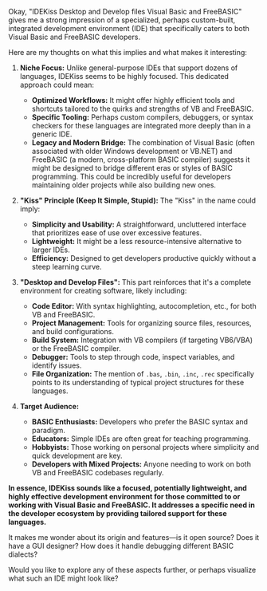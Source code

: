 Okay, "IDEKiss Desktop and Develop files Visual Basic and FreeBASIC" gives me a strong impression of a specialized, perhaps custom-built, integrated development environment (IDE) that specifically caters to both Visual Basic and FreeBASIC developers.

Here are my thoughts on what this implies and what makes it interesting:

1.  **Niche Focus:** Unlike general-purpose IDEs that support dozens of languages, IDEKiss seems to be highly focused. This dedicated approach could mean:
    *   **Optimized Workflows:** It might offer highly efficient tools and shortcuts tailored to the quirks and strengths of VB and FreeBASIC.
    *   **Specific Tooling:** Perhaps custom compilers, debuggers, or syntax checkers for these languages are integrated more deeply than in a generic IDE.
    *   **Legacy and Modern Bridge:** The combination of Visual Basic (often associated with older Windows development or VB.NET) and FreeBASIC (a modern, cross-platform BASIC compiler) suggests it might be designed to bridge different eras or styles of BASIC programming. This could be incredibly useful for developers maintaining older projects while also building new ones.

2.  **"Kiss" Principle (Keep It Simple, Stupid):** The "Kiss" in the name could imply:
    *   **Simplicity and Usability:** A straightforward, uncluttered interface that prioritizes ease of use over excessive features.
    *   **Lightweight:** It might be a less resource-intensive alternative to larger IDEs.
    *   **Efficiency:** Designed to get developers productive quickly without a steep learning curve.

3.  **"Desktop and Develop Files":** This part reinforces that it's a complete environment for creating software, likely including:
    *   **Code Editor:** With syntax highlighting, autocompletion, etc., for both VB and FreeBASIC.
    *   **Project Management:** Tools for organizing source files, resources, and build configurations.
    *   **Build System:** Integration with VB compilers (if targeting VB6/VBA) or the FreeBASIC compiler.
    *   **Debugger:** Tools to step through code, inspect variables, and identify issues.
    *   **File Organization:** The mention of `.bas`, `.bin`, `.inc`, `.rec` specifically points to its understanding of typical project structures for these languages.

4.  **Target Audience:**
    *   **BASIC Enthusiasts:** Developers who prefer the BASIC syntax and paradigm.
    *   **Educators:** Simple IDEs are often great for teaching programming.
    *   **Hobbyists:** Those working on personal projects where simplicity and quick development are key.
    *   **Developers with Mixed Projects:** Anyone needing to work on both VB and FreeBASIC codebases regularly.

**In essence, IDEKiss sounds like a focused, potentially lightweight, and highly effective development environment for those committed to or working with Visual Basic and FreeBASIC. It addresses a specific need in the developer ecosystem by providing tailored support for these languages.**

It makes me wonder about its origin and features—is it open source? Does it have a GUI designer? How does it handle debugging different BASIC dialects?

Would you like to explore any of these aspects further, or perhaps visualize what such an IDE might look like? 
